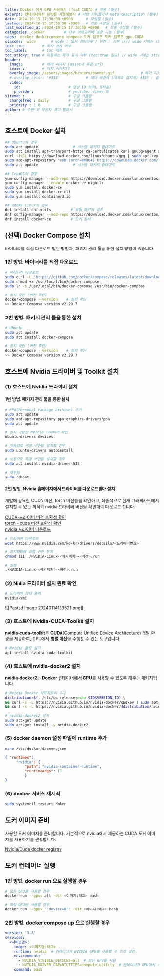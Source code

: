 ```yaml
---
title: Docker 에서 GPU 사용하기 (feat CUDA) # 제목 (필수)
excerpt: 컨테이너에서 GPU를 사용해보자 # 서브 타이틀이자 meta description (필수)
date: 2024-10-15 17:30:00 +0900      # 작성일 (필수)
lastmod: 2024-10-15 17:30:00 +0900   # 최종 수정일 (필수)
last_modified_at: 2024-10-15 17:30:00 +0900   # 최종 수정일 (필수)
categories: docker         # 다수 카테고리에 포함 가능 (필수)
tags:  docker dockercompose compose 도커 컴포즈 도커 컴포즈 gpu CUDA                   # 태그 복수개 가능 (필수)
classes:  wide       # wide : 넓은 레이아웃 / 빈칸 : 기본 //// wide 시에는 sticky toc 불가
toc: true        # 목차 표시 여부
toc_label:       # toc 제목
toc_sticky: true # 이동하는 목차 표시 여부 (toc:true 필요) // wide 시에는 sticky toc 불가
header: 
  image:         # 헤더 이미지 (asset내 혹은 url)
  teaser:        # 티저 이미지??
  overlay_image: /assets/images/banners/banner.gif            # 헤더 이미지 (제목과 겹치게)
  # overlay_color: '#333'            # 헤더 배경색 (제목과 겹치게) #333 : 짙은 회색 (필수)
  video:
    id:                      # 영상 ID (URL 뒷부분)
    provider:                # youtube, vimeo 등
sitemap :                    # 구글 크롤링
  changefreq : daily         # 구글 크롤링
  priority : 1.0             # 구글 크롤링
author: # 주인 외 작성자 표기 필요시
---
```

<!--postNo: 20241015_003-->


## 호스트에 Docker 설치  

```bash
## Ubuntu의 경우
sudo apt update                # 시스템 패키지 업데이트
sudo apt install apt-transport-https ca-certificates curl gnupg-agent software-properties-common
curl -fsSL https://download.docker.com/linux/ubuntu/gpg | sudo apt-key add - # gpg 키 추가
sudo add-apt-repository "deb [arch=amd64] https://download.docker.com/linux/ubuntu $(lsb_release -cs) stable" # 저장소 추가. 아키텍처가 arm64일 경우 [arch=arm64]로 변경
sudo apt update                # 시스템 패키지 업데이트

## CentOS의 경우
yum-config-manager --add-repo https://download.docker.com/linux/centos/docker-ce.repo
yum-config-manager --enable docker-ce-nightly
sudo yum install docker-ce
sudo yum install docker-ce-cli
sudo yum install containerd.io

## Rocky Linux의 경우
dnf install dnf-utils         # 유틸 패키지 설치
dnf config-manager --add-repo https://download.docker.com/linux/centos/docker-ce.repo                # 패키지 저장소 추가
dnf install docker-ce         # 도커 설치
```

## (선택) Docker Compose 설치  

바이너리를 직접 다운로드 받는 방법과, 패키지 관리 툴을 통한 설치 방법이 있습니다.  
### 1번 방법. 바이너리를 직접 다운로드  

```bash
# 바이너리 다운로드
sudo curl -L "https://github.com/docker/compose/releases/latest/download/docker-compose-$(uname -s)-$(uname -m)" -o /usr/local/bin/docker-compose
sudo chmod +x /usr/local/bin/docker-compose
sudo ln -s /usr/local/bin/docker-compose /usr/bin/docker-compose

# 설치 확인 (버전 확인)
docker-compose --version    # 설치 확인
>> Docker Compose version v2.29.7
```

### 2번 방법. 패키지 관리 툴을 통한 설치  

```bash
# Ubuntu
sudo apt update
sudo apt install docker-compose

# 설치 확인 (버전 확인)
docker-compose --version    # 설치 확인
>> Docker Compose version v2.29.7
```


## 호스트에 Nvidia 드라이버 및 Toolkit 설치  

### (1) 호스트에 Nvidia 드라이버 설치  

#### 1번 방법. 패키지 관리 툴을 통한 설치  

```bash
# PPA(Personal Package Archive) 추가
sudo apt update
sudo add-apt-repository ppa:graphics-drivers/ppa
sudo apt update

# 설치 가능한 Nvidia 드라이버 확인
ubuntu-drivers devices
```

```bash
# 자동으로 권장 버전을 설치할 경우
sudo ubuntu-drivers autoinstall

# 수동으로 특정 버전을 설치할 경우
sudo apt install nvidia-driver-535
```

```bash
# 재부팅
sudo reboot
```

#### 2번 방법. Nvidia 홈페이지에서 드라이버를 다운로드받아 설치  

개발에 필요한 CUDA 버전, torch 버전등을 확인하고, 최종적으로 현재 그래픽카드에서 설치할 수 있는 최적의 nvidia 드라이버 버전을 확인하여 다운로드 합니다.  

[CUDA-드라이버 버전 호환성 확인](https://docs.nvidia.com/cuda/cuda-toolkit-release-notes/index.html)  
[torch - cuda 버전 호환성 확인](https://pytorch.org/get-started/previous-versions/)  
[nvidia 드라이버 다운로드](https://www.nvidia.co.kr/Download/Find.aspx?lang=kr)  

```bash
# 드라이버 다운로드
wget https://www.nvidia.com/ko-kr/drivers/details/<드라이버번호>

# 설치파일에 실행 권한 부여
chmod 111 ./NVIDIA-Linux-<아키텍처>-<버전>.run

# 실행
./NVIDIA-Linux-<아키텍처>-<버전>.run
```


### (2) Nidia 드라이버 설치 완료 확인  

```bash
# 드라이버 상태 출력
nvidia-smi
```

![[Pasted image 20240114133521.png]]  

### (3) 호스트에 Nvidia-CUDA-Toolkit 설치  

**nvidia-cuda-toolkit**은 **CUDA**(Compute Unified Device Architecture) 개발 환경을 제공하여, GPU에서 **병렬 계산**을 수행할 수 있는 도구입니다.

```bash
# Nvidia 툴킷 설치
apt install nvidia-cuda-toolkit
```


### (4) 호스트에 nvidia-docker2 설치  

**nvidia-docker2**는 **Docker** 컨테이너에서 **GPU**를 사용할 수 있도록 해주는 패키지입니다.

```bash
# Nvidia Docker 리포지토리 추가
distribution=$(. /etc/os-release;echo $ID$VERSION_ID) \
&& curl -s -L https://nvidia.github.io/nvidia-docker/gpgkey | sudo apt-key add - \
&& curl -s -L https://nvidia.github.io/nvidia-docker/$distribution/nvidia-docker.list | sudo tee /etc/apt/sources.list.d/nvidia-docker.list

# nvidia-docker2 설치
sudo apt-get update
sudo apt-get install -y nvidia-docker2
```

### (5) docker daemon 설정 파일에 runtime 추가  

```bash
nano /etc/docker/daemon.json
```

```json
{ "runtimes": 
     "nvidia": {
         "path": "nvidia-container-runtime",
         "runtimeArgs": []
         }
}
```


### (6) docker 서비스 재시작  

```bash
sudo systemctl restart doker
```

## 도커 이미지 준비  

사용할 도커 이미지를 준비합니다. 기본적으로 nvidia에서 제공하는 CUDA 도커 이미지를 사용하기를 권장합니다.  

[Nvidia/Cuda docker registry](https://hub.docker.com/r/nvidia/cuda)  


## 도커 컨테이너 실행  

### 1번 방법. docker run 으로 실행할 경우  

```bash
# 모든 GPU를 사용할 경우
docker run --gpus all -dit <이미지:태그> bash
```

```bash
# 특정 GPU만 사용할 경우
docker run --gpus '"device=0"' -dit <이미지:태그> bash
```


### 2번 방법. docker compose up 으로 실행할 경우  


```yaml
version: '3.8'
services:
  <서비스명>:
    image: <이미지명:태그>
    runtime: nvidia  # 컨테이너가 NVIDIA GPU를 사용할 수 있게 설정
    environment:
      - NVIDIA_VISIBLE_DEVICES=all  # 모든 GPU를 사용
      - NVIDIA_DRIVER_CAPABILITIES=compute,utility  # 컨테이너가 GPU에서 사용할 수 있는 기능 지정
    command: bash
```